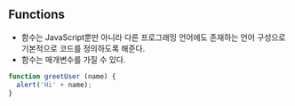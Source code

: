 ## Functions
- 함수는 JavaScript뿐만 아니라 다른 프로그래밍 언어에도 존재하는 언어 구성으로 기본적으로 코드를 정의하도록 해준다.
- 함수는 매개변수를 가질 수 있다.
```js
function greetUser (name) {
  alert('Hi' + name);
}
```
